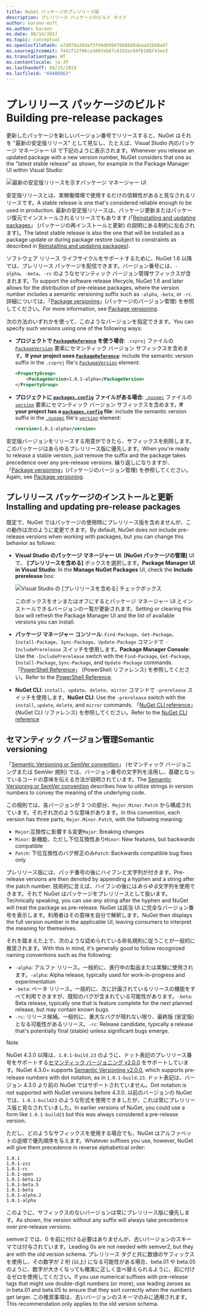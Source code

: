 ```yaml
---
title: NuGet パッケージのプレリリース版
description: プレリリース パッケージのビルド ガイド
author: karann-msft
ms.author: karann
ms.date: 08/14/2017
ms.topic: conceptual
ms.openlocfilehash: a7d07da30daf3f94db99476b88d9abaad1bb8a07
ms.sourcegitcommit: 7441f12f06ca380feb87c6192ec69f6108f43ee3
ms.translationtype: HT
ms.contentlocale: ja-JP
ms.lasthandoff: 08/15/2019
ms.locfileid: "69488863"
---
```

# <a name="building-pre-release-packages"></a><span data-ttu-id="22258-103">プレリリース パッケージのビルド</span><span class="sxs-lookup"><span data-stu-id="22258-103">Building pre-release packages</span></span>

<span data-ttu-id="22258-104">更新したパッケージを新しいバージョン番号でリリースすると、NuGet はそれを "最新の安定版リリース" として見なし、たとえば、Visual Studio 内のパッケージ マネージャー UI で下記のように表示されます。</span><span class="sxs-lookup"><span data-stu-id="22258-104">Whenever you release an updated package with a new version number, NuGet considers that one as the "latest stable release" as shown, for example in the Package Manager UI within Visual Studio:</span></span>

![最新の安定版リリースを示すパッケージ マネージャー UI](media/Prerelease_01-LatestStable.png)

<span data-ttu-id="22258-106">安定版リリースとは、実稼働環境で使用するだけの信頼性があると見なされるリリースです。</span><span class="sxs-lookup"><span data-stu-id="22258-106">A stable release is one that's considered reliable enough to be used in production.</span></span> <span data-ttu-id="22258-107">最新の安定版リリースは、パッケージ更新またはパッケージ復元でインストールされるリリースでもあります (「[Reinstalling and updating packages](../consume-packages/reinstalling-and-updating-packages.md)」 (パッケージの再インストールと更新) の説明にある制約に左右されます)。</span><span class="sxs-lookup"><span data-stu-id="22258-107">The latest stable release is also the one that will be installed as a package update or during package restore (subject to constraints as described in [Reinstalling and updating packages](../consume-packages/reinstalling-and-updating-packages.md)).</span></span>

<span data-ttu-id="22258-108">ソフトウェア リリース ライフサイクルをサポートするために、NuGet 1.6 以降では、プレリリース パッケージを配信できます。バージョン番号には、`-alpha`、`-beta`、`-rc` のようなセマンティック バージョン管理サフィックスが含まれます。</span><span class="sxs-lookup"><span data-stu-id="22258-108">To support the software release lifecycle, NuGet 1.6 and later allows for the distribution of pre-release packages, where the version number includes a semantic versioning suffix such as `-alpha`, `-beta`, or `-rc`.</span></span> <span data-ttu-id="22258-109">詳細については、「[Package versioning](../concepts/package-versioning.md#pre-release-versions)」(パッケージのバージョン管理) を参照してください。</span><span class="sxs-lookup"><span data-stu-id="22258-109">For more information, see [Package versioning](../concepts/package-versioning.md#pre-release-versions).</span></span>

<span data-ttu-id="22258-110">次の方法のいずれかを使って、このようなバージョンを指定できます。</span><span class="sxs-lookup"><span data-stu-id="22258-110">You can specify such versions using one of the following ways:</span></span>

- <span data-ttu-id="22258-111">**プロジェクトで [`PackageReference`](../consume-packages/package-references-in-project-files.md) を使う場合**: `.csproj` ファイルの [`PackageVersion`](/dotnet/core/tools/csproj.md#packageversion) 要素にセマンティック バージョン サフィックスを含めます。</span><span class="sxs-lookup"><span data-stu-id="22258-111">**If your project uses [`PackageReference`](../consume-packages/package-references-in-project-files.md)**: include the semantic version suffix in the `.csproj` file's [`PackageVersion`](/dotnet/core/tools/csproj.md#packageversion) element:</span></span>

    ```xml
    <PropertyGroup>
        <PackageVersion>1.0.1-alpha</PackageVersion>
    </PropertyGroup>
    ```

- <span data-ttu-id="22258-112">**プロジェクトに [`packages.config`](../reference/packages-config.md) ファイルがある場合**: [`.nuspec`](../reference/nuspec.md) ファイルの [`version`](../reference/nuspec.md#version) 要素にセマンティック バージョン サフィックスを含めます。</span><span class="sxs-lookup"><span data-stu-id="22258-112">**If your project has a [`packages.config`](../reference/packages-config.md) file**: include the semantic version suffix in the [`.nuspec`](../reference/nuspec.md) file's [`version`](../reference/nuspec.md#version) element:</span></span>

    ```xml
    <version>1.0.1-alpha</version>
    ```

<span data-ttu-id="22258-113">安定版バージョンをリリースする用意ができたら、サフィックスを削除します。このパッケージはあらゆるプレリリース版に優先します。</span><span class="sxs-lookup"><span data-stu-id="22258-113">When you're ready to release a stable version, just remove the suffix and the package takes precedence over any pre-release versions.</span></span> <span data-ttu-id="22258-114">繰り返しになりますが、「[Package versioning](../concepts/package-versioning.md#pre-release-versions)」(パッケージのバージョン管理) を参照してください。</span><span class="sxs-lookup"><span data-stu-id="22258-114">Again, see [Package versioning](../concepts/package-versioning.md#pre-release-versions).</span></span>

## <a name="installing-and-updating-pre-release-packages"></a><span data-ttu-id="22258-115">プレリリース パッケージのインストールと更新</span><span class="sxs-lookup"><span data-stu-id="22258-115">Installing and updating pre-release packages</span></span>

<span data-ttu-id="22258-116">既定で、NuGet ではパッケージの使用時にプレリリース版を含めませんが、この動作は次のように変更できます。</span><span class="sxs-lookup"><span data-stu-id="22258-116">By default, NuGet does not include pre-release versions when working with packages, but you can change this behavior as follows:</span></span>

- <span data-ttu-id="22258-117">**Visual Studio のパッケージ マネージャー UI**: **[NuGet パッケージの管理]** UI で、 **[プレリリースを含める]** ボックスを選択します。</span><span class="sxs-lookup"><span data-stu-id="22258-117">**Package Manager UI in Visual Studio**: In the **Manage NuGet Packages** UI, check the **Include prerelease** box:</span></span>

    ![Visual Studio の [プレリリースを含める] チェックボックス](media/Prerelease_02-CheckPrerelease.png)

    <span data-ttu-id="22258-119">このボックスをオンまたはオフにするとパッケージ マネージャー UI とインストールできるバージョンの一覧が更新されます。</span><span class="sxs-lookup"><span data-stu-id="22258-119">Setting or clearing this box will refresh the Package Manager UI and the list of available versions you can install.</span></span>

- <span data-ttu-id="22258-120">**パッケージ マネージャー コンソール**: `Find-Package`、`Get-Package`、`Install-Package`、`Sync-Package`、`Update-Package` コマンドで `-IncludePrerelease` スイッチを使用します。</span><span class="sxs-lookup"><span data-stu-id="22258-120">**Package Manager Console**: Use the `-IncludePrerelease` switch with the `Find-Package`, `Get-Package`, `Install-Package`, `Sync-Package`, and `Update-Package` commands.</span></span> <span data-ttu-id="22258-121">「[PowerShell Reference](../reference/powershell-reference.md)」 (PowerShell リファレンス) を参照してください。</span><span class="sxs-lookup"><span data-stu-id="22258-121">Refer to the [PowerShell Reference](../reference/powershell-reference.md).</span></span>

- <span data-ttu-id="22258-122">**NuGet CLI**: `install`、`update`、`delete`、`mirror` コマンドで `-prerelease` スイッチを使用します。</span><span class="sxs-lookup"><span data-stu-id="22258-122">**NuGet CLI**: Use the `-prerelease` switch with the `install`, `update`, `delete`, and `mirror` commands.</span></span> <span data-ttu-id="22258-123">「[NuGet CLI reference](../reference/nuget-exe-cli-reference.md)」(NuGet CLI リファレンス) を参照してください。</span><span class="sxs-lookup"><span data-stu-id="22258-123">Refer to the [NuGet CLI reference](../reference/nuget-exe-cli-reference.md)</span></span>

## <a name="semantic-versioning"></a><span data-ttu-id="22258-124">セマンティック バージョン管理</span><span class="sxs-lookup"><span data-stu-id="22258-124">Semantic versioning</span></span>

<span data-ttu-id="22258-125">「[Semantic Versioning or SemVer convention](http://semver.org/spec/v1.0.0.html)」 (セマンティック バージョニングまたは SemVer 規則) では、バージョン番号の文字列を活用し、基礎となっているコードの意味を伝える方法が説明されています。</span><span class="sxs-lookup"><span data-stu-id="22258-125">The [Semantic Versioning or SemVer convention](http://semver.org/spec/v1.0.0.html) describes how to utilize strings in version numbers to convey the meaning of the underlying code.</span></span>

<span data-ttu-id="22258-126">この規則では、各バージョンが 3 つの部分、`Major.Minor.Patch` から構成されています。それぞれ次のような意味があります。</span><span class="sxs-lookup"><span data-stu-id="22258-126">In this convention, each version has three parts, `Major.Minor.Patch`, with the following meaning:</span></span>

- <span data-ttu-id="22258-127">`Major`:互換性に影響する変更</span><span class="sxs-lookup"><span data-stu-id="22258-127">`Major`: Breaking changes</span></span>
- <span data-ttu-id="22258-128">`Minor`: 新機能、ただし下位互換性あり</span><span class="sxs-lookup"><span data-stu-id="22258-128">`Minor`: New features, but backwards compatible</span></span>
- <span data-ttu-id="22258-129">`Patch`: 下位互換性のバグ修正のみ</span><span class="sxs-lookup"><span data-stu-id="22258-129">`Patch`: Backwards compatible bug fixes only</span></span>

<span data-ttu-id="22258-130">プレリリース版には、パッチ番号の後にハイフンと文字列が付きます。</span><span class="sxs-lookup"><span data-stu-id="22258-130">Pre-release versions are then denoted by appending a hyphen and a string after the patch number.</span></span> <span data-ttu-id="22258-131">技術的に言えば、ハイフンの後には*あらゆる*文字列を使用できます。それで NuGet はパッケージをプレリリースとして扱います。</span><span class="sxs-lookup"><span data-stu-id="22258-131">Technically speaking, you can use *any* string after the hyphen and NuGet will treat the package as pre-release.</span></span> <span data-ttu-id="22258-132">NuGet は該当 UI に完全なバージョン番号を表示します。利用者はその意味を自分で解釈します。</span><span class="sxs-lookup"><span data-stu-id="22258-132">NuGet then displays the full version number in the applicable UI, leaving consumers to interpret the meaning for themselves.</span></span>

<span data-ttu-id="22258-133">それを踏まえた上で、次のような認められている命名規則に従うことが一般的に推奨されます。</span><span class="sxs-lookup"><span data-stu-id="22258-133">With this in mind, it's generally good to follow recognized naming conventions such as the following:</span></span>

- <span data-ttu-id="22258-134">`-alpha`: アルファ リリース。一般的に、進行中の製品または実験に使用されます。</span><span class="sxs-lookup"><span data-stu-id="22258-134">`-alpha`: Alpha release, typically used for work-in-progress and experimentation</span></span>
- <span data-ttu-id="22258-135">`-beta`: ベータ リリース。一般的に、次に計画されているリリースの機能をすべて利用できますが、既知のバグが含まれている可能性があります。</span><span class="sxs-lookup"><span data-stu-id="22258-135">`-beta`: Beta release, typically one that is feature complete for the next planned release, but may contain known bugs.</span></span>
- <span data-ttu-id="22258-136">`-rc`: リリース候補。一般的に、重大なバグが現れない限り、最終版 (安定版) となる可能性があるリリース。</span><span class="sxs-lookup"><span data-stu-id="22258-136">`-rc`: Release candidate, typically a release that's potentially final (stable) unless significant bugs emerge.</span></span>

> [!Note]
> <span data-ttu-id="22258-137">NuGet 4.3.0 以降は、`1.0.1-build.23` のように、ドット表記のプレリリース番号をサポートする[セマンティック バージョニング v2.0.0](http://semver.org/spec/v2.0.0.html) をサポートしています。</span><span class="sxs-lookup"><span data-stu-id="22258-137">NuGet 4.3.0+ supports [Semantic Versioning v2.0.0](http://semver.org/spec/v2.0.0.html), which supports pre-release numbers with dot notation, as in `1.0.1-build.23`.</span></span> <span data-ttu-id="22258-138">ドット表記は、バージョン 4.3.0 より前の NuGet ではサポートされていません。</span><span class="sxs-lookup"><span data-stu-id="22258-138">Dot notation is not supported with NuGet versions before 4.3.0.</span></span> <span data-ttu-id="22258-139">以前のバージョンの NuGet では、`1.0.1-build23` のような形式を使用できましたが、これは常にプレリリース版と見なされていました。</span><span class="sxs-lookup"><span data-stu-id="22258-139">In earlier versions of NuGet, you could use a form like `1.0.1-build23` but this was always considered a pre-release version.</span></span>

<span data-ttu-id="22258-140">ただし、どのようなサフィックスを使用する場合でも、NuGet はアルファベットの逆順で優先順序を与えます。</span><span class="sxs-lookup"><span data-stu-id="22258-140">Whatever suffixes you use, however, NuGet will give them precedence in reverse alphabetical order:</span></span>

    1.0.1
    1.0.1-zzz
    1.0.1-rc
    1.0.1-open
    1.0.1-beta.12
    1.0.1-beta.5
    1.0.1-beta
    1.0.1-alpha.2
    1.0.1-alpha

<span data-ttu-id="22258-141">このように、サフィックスのないバージョンは常にプレリリース版に優先します。</span><span class="sxs-lookup"><span data-stu-id="22258-141">As shown, the version without any suffix will always take precedence over pre-release versions.</span></span>

<span data-ttu-id="22258-142">semver2 では、0 を前に付ける必要はありませんが、古いバージョンのスキーマでは付与されています。</span><span class="sxs-lookup"><span data-stu-id="22258-142">Leading 0s are not needed with semver2, but they are with the old version schema.</span></span> <span data-ttu-id="22258-143">プレリリース タグと共に数値のサフィックスを使用し、その数字が 2 桁 (以上) になる可能性がある場合、beta.01 や beta.05 のように、数字が大きくなっても確実に正しく並べ替えられるように、前に付けるゼロを使用してください。</span><span class="sxs-lookup"><span data-stu-id="22258-143">If you use numerical suffixes with pre-release tags that might use double-digit numbers (or more), use leading zeroes as in beta.01 and beta.05 to ensure that they sort correctly when the numbers get larger.</span></span> <span data-ttu-id="22258-144">この推奨事項は、古いバージョンのスキーマのみに適用されます。</span><span class="sxs-lookup"><span data-stu-id="22258-144">This recommendation only applies to the old version schema.</span></span>
